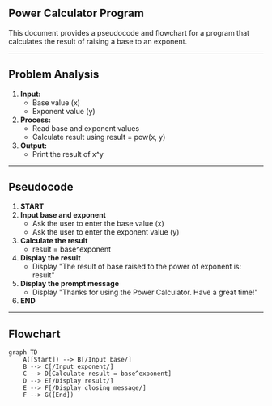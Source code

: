 ## Power Calculator Program

This document provides a pseudocode and flowchart for a program that calculates the result of raising a base to an exponent.

---
## Problem Analysis 

1. **Input:**
    - Base value (x)
    - Exponent value (y)
2. **Process:**
    - Read base and exponent values
    - Calculate result using result = pow(x, y)
3. **Output:**
    - Print the result of x^y

---

## Pseudocode

1. **START**
2. **Input base and exponent**
   - Ask the user to enter the base value (x)
   - Ask the user to enter the exponent value (y)
3. **Calculate the result** 
   - result = base^exponent
4. **Display the result**
   - Display "The result of base raised to the power of exponent is: result"
5. **Display the prompt message**
   - Display "Thanks for using the Power Calculator. Have a great time!"
6. **END**

---

## Flowchart

```mermaid
graph TD
    A([Start]) --> B[/Input base/]
    B --> C[/Input exponent/]
    C --> D[Calculate result = base^exponent]
    D --> E[/Display result/]
    E --> F[/Display closing message/]
    F --> G([End])

